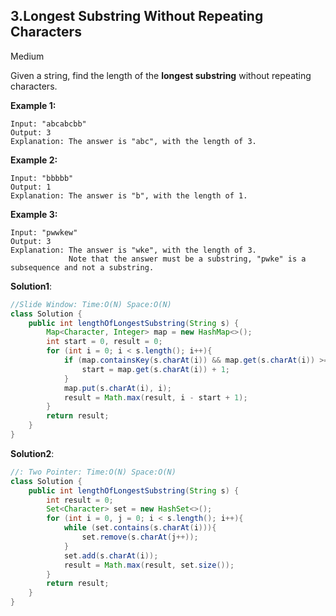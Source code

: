 ## 3.Longest Substring Without Repeating Characters

Medium

Given a string, find the length of the **longest substring** without repeating characters.

**Example 1:**

```
Input: "abcabcbb"
Output: 3 
Explanation: The answer is "abc", with the length of 3. 
```

**Example 2:**

```
Input: "bbbbb"
Output: 1
Explanation: The answer is "b", with the length of 1.
```

**Example 3:**

```
Input: "pwwkew"
Output: 3
Explanation: The answer is "wke", with the length of 3. 
             Note that the answer must be a substring, "pwke" is a subsequence and not a substring.
```

**Solution1**:

```java
//Slide Window: Time:O(N) Space:O(N)
class Solution {
    public int lengthOfLongestSubstring(String s) {
        Map<Character, Integer> map = new HashMap<>();
        int start = 0, result = 0;
        for (int i = 0; i < s.length(); i++){
            if (map.containsKey(s.charAt(i)) && map.get(s.charAt(i)) >= start){
                start = map.get(s.charAt(i)) + 1;
            }
            map.put(s.charAt(i), i);
            result = Math.max(result, i - start + 1);
        }
        return result;
    }
}
```

**Solution2**:

```java
//: Two Pointer: Time:O(N) Space:O(N)
class Solution {
    public int lengthOfLongestSubstring(String s) {
        int result = 0;
        Set<Character> set = new HashSet<>();
        for (int i = 0, j = 0; i < s.length(); i++){
            while (set.contains(s.charAt(i))){
                set.remove(s.charAt(j++));
            }
            set.add(s.charAt(i));
            result = Math.max(result, set.size());
        }
        return result;
    }
}
```
